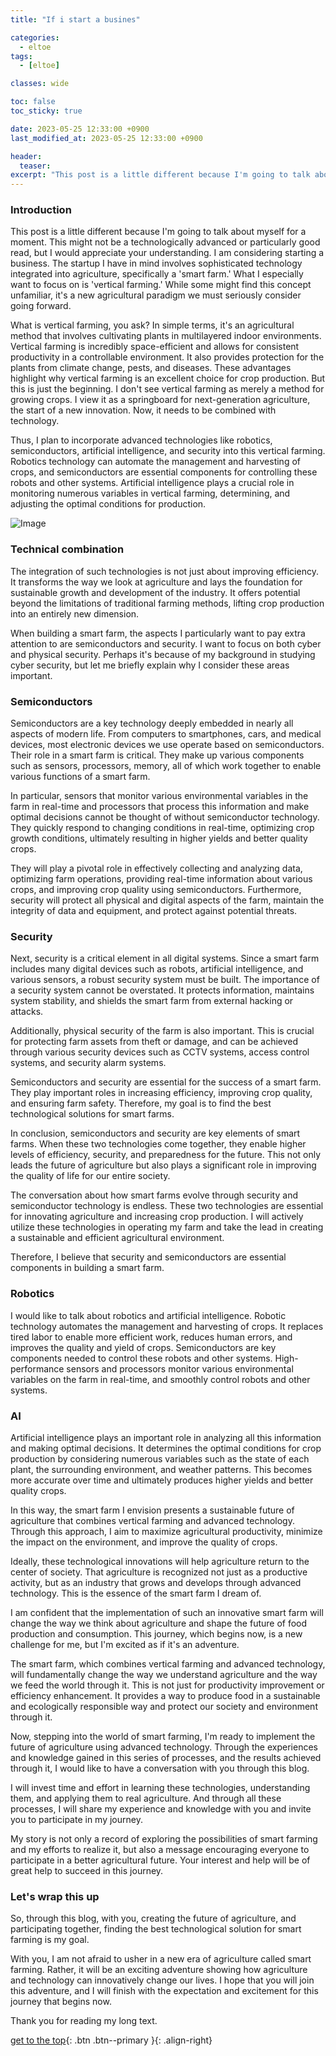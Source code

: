```yaml
---
title: "If i start a busines"

categories:
  - eltoe
tags:
  - [eltoe]

classes: wide

toc: false
toc_sticky: true

date: 2023-05-25 12:33:00 +0900
last_modified_at: 2023-05-25 12:33:00 +0900

header:
  teaser:
excerpt: "This post is a little different because I'm going to talk about myself for a moment."
---
```

### Introduction
This post is a little different because I'm going to talk about myself for a moment. This might not be a technologically advanced or particularly good read, but I would appreciate your understanding. I am considering starting a business. The startup I have in mind involves sophisticated technology integrated into agriculture, specifically a 'smart farm.'
What I especially want to focus on is 'vertical farming.' While some might find this concept unfamiliar, it's a new agricultural paradigm we must seriously consider going forward.

What is vertical farming, you ask? In simple terms, it's an agricultural method that involves cultivating plants in multilayered indoor environments. Vertical farming is incredibly space-efficient and allows for consistent productivity in a controllable environment. It also provides protection for the plants from climate change, pests, and diseases. These advantages highlight why vertical farming is an excellent choice for crop production.
But this is just the beginning. I don't see vertical farming as merely a method for growing crops. I view it as a springboard for next-generation agriculture, the start of a new innovation. Now, it needs to be combined with technology.

Thus, I plan to incorporate advanced technologies like robotics, semiconductors, artificial intelligence, and security into this vertical farming. Robotics technology can automate the management and harvesting of crops, and semiconductors are essential components for controlling these robots and other systems. Artificial intelligence plays a crucial role in monitoring numerous variables in vertical farming, determining, and adjusting the optimal conditions for production.

![Image](https://drive.google.com/uc?export=view&id=1GN5yBF8eW7ibG5DVAfXA-a_MrzfnOLpV)

### Technical combination
The integration of such technologies is not just about improving efficiency. It transforms the way we look at agriculture and lays the foundation for sustainable growth and development of the industry. It offers potential beyond the limitations of traditional farming methods, lifting crop production into an entirely new dimension.

When building a smart farm, the aspects I particularly want to pay extra attention to are semiconductors and security. I want to focus on both cyber and physical security. Perhaps it's because of my background in studying cyber security, but let me briefly explain why I consider these areas important.

### Semiconductors
Semiconductors are a key technology deeply embedded in nearly all aspects of modern life. From computers to smartphones, cars, and medical devices, most electronic devices we use operate based on semiconductors. Their role in a smart farm is critical. They make up various components such as sensors, processors, memory, all of which work together to enable various functions of a smart farm.

In particular, sensors that monitor various environmental variables in the farm in real-time and processors that process this information and make optimal decisions cannot be thought of without semiconductor technology. They quickly respond to changing conditions in real-time, optimizing crop growth conditions, ultimately resulting in higher yields and better quality crops.

They will play a pivotal role in effectively collecting and analyzing data, optimizing farm operations, providing real-time information about various crops, and improving crop quality using semiconductors. Furthermore, security will protect all physical and digital aspects of the farm, maintain the integrity of data and equipment, and protect against potential threats.

### Security
Next, security is a critical element in all digital systems. Since a smart farm includes many digital devices such as robots, artificial intelligence, and various sensors, a robust security system must be built. The importance of a security system cannot be overstated. It protects information, maintains system stability, and shields the smart farm from external hacking or attacks.

Additionally, physical security of the farm is also important. This is crucial for protecting farm assets from theft or damage, and can be achieved through various security devices such as CCTV systems, access control systems, and security alarm systems.

Semiconductors and security are essential for the success of a smart farm. They play important roles in increasing efficiency, improving crop quality, and ensuring farm safety. Therefore, my goal is to find the best technological solutions for smart farms.

In conclusion, semiconductors and security are key elements of smart farms. When these two technologies come together, they enable higher levels of efficiency, security, and preparedness for the future. This not only leads the future of agriculture but also plays a significant role in improving the quality of life for our entire society.

The conversation about how smart farms evolve through security and semiconductor technology is endless. These two technologies are essential for innovating agriculture and increasing crop production. I will actively utilize these technologies in operating my farm and take the lead in creating a sustainable and efficient agricultural environment.

Therefore, I believe that security and semiconductors are essential components in building a smart farm.

### Robotics
I would like to talk about robotics and artificial intelligence. Robotic technology automates the management and harvesting of crops. It replaces tired labor to enable more efficient work, reduces human errors, and improves the quality and yield of crops. Semiconductors are key components needed to control these robots and other systems. High-performance sensors and processors monitor various environmental variables on the farm in real-time, and smoothly control robots and other systems.

### AI
Artificial intelligence plays an important role in analyzing all this information and making optimal decisions. It determines the optimal conditions for crop production by considering numerous variables such as the state of each plant, the surrounding environment, and weather patterns. This becomes more accurate over time and ultimately produces higher yields and better quality crops.

In this way, the smart farm I envision presents a sustainable future of agriculture that combines vertical farming and advanced technology. Through this approach, I aim to maximize agricultural productivity, minimize the impact on the environment, and improve the quality of crops.

Ideally, these technological innovations will help agriculture return to the center of society. That agriculture is recognized not just as a productive activity, but as an industry that grows and develops through advanced technology. This is the essence of the smart farm I dream of.

I am confident that the implementation of such an innovative smart farm will change the way we think about agriculture and shape the future of food production and consumption. This journey, which begins now, is a new challenge for me, but I'm excited as if it's an adventure.

The smart farm, which combines vertical farming and advanced technology, will fundamentally change the way we understand agriculture and the way we feed the world through it. This is not just for productivity improvement or efficiency enhancement. It provides a way to produce food in a sustainable and ecologically responsible way and protect our society and environment through it.

Now, stepping into the world of smart farming, I'm ready to implement the future of agriculture using advanced technology. Through the experiences and knowledge gained in this series of processes, and the results achieved through it, I would like to have a conversation with you through this blog.

I will invest time and effort in learning these technologies, understanding them, and applying them to real agriculture. And through all these processes, I will share my experience and knowledge with you and invite you to participate in my journey.

My story is not only a record of exploring the possibilities of smart farming and my efforts to realize it, but also a message encouraging everyone to participate in a better agricultural future.
Your interest and help will be of great help to succeed in this journey.

### Let's wrap this up
So, through this blog, with you, creating the future of agriculture, and participating together, finding the best technological solution for smart farming is my goal.

With you, I am not afraid to usher in a new era of agriculture called smart farming. Rather, it will be an exciting adventure showing how agriculture and technology can innovatively change our lives. I hope that you will join this adventure, and I will finish with the expectation and excitement for this journey that begins now.

Thank you for reading my long text.

[get to the top](#){: .btn .btn--primary }{: .align-right}